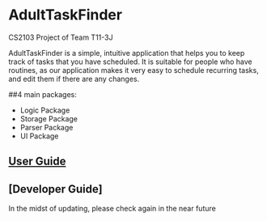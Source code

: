 # AdultTaskFinder

CS2103 Project of Team T11-3J

AdultTaskFinder is a simple, intuitive application that helps you to keep track of tasks that
you have scheduled. It is suitable for people who have routines, as our application makes it 
very easy to schedule recurring tasks, and edit them if there are any changes. 

##4 main packages:
- Logic Package
- Storage Package
- Parser Package
- UI Package

## [User Guide](https://drive.google.com/open?id=0B-m9WaP5K2KHNHVyY3JYVFFRdHM)

## [Developer Guide]
In the midst of updating, please check again in the near future
